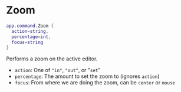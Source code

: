 # Zoom

```lua
app.command.Zoom {
  action=string,
  percentage=int,
  focus=string
}
```

Performs a zoom on the active editor.

* `action`: One of `"in"`, `"out"`, or "`set`"
* `percentage`: The amount to set the zoom to (ignores `action`)
* `focus`: From where we are doing the zoom, can be `center` or `mouse`